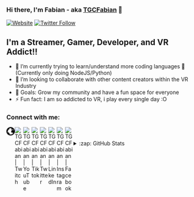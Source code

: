 ### Hi there, I'm Fabian - aka [TGCFabian][website] 👋

[![Website](https://img.shields.io/website?label=TGCFabian.nl&style=for-the-badge&url=https%3A%2F%2FTGCFabian.nl)](https://TGCFabian.nl)
[![Twitter Follow](https://img.shields.io/twitter/follow/TGCFabian?color=1DA1F2&logo=twitter&style=for-the-badge)](https://twitter.com/intent/follow?original_referer=https%3A%2F%2Fgithub.com%2FTGCFabian&screen_name=TGCFabian)


## I'm a Streamer, Gamer, Developer, and VR Addict!!

- 🌱 I’m currently trying to learn/understand more coding languages 🤣 (Currently only doing NodeJS/Python)
- 👯 I’m looking to collaborate with other content creators within the VR Industry
- 🥅 Goals: Grow my community and have a fun space for everyone
- ⚡ Fun fact: I am so addicted to VR, i play every single day :O

### Connect with me:

[<img align="left" alt="TGCFabian.nl" width="22px" src="https://raw.githubusercontent.com/iconic/open-iconic/master/svg/globe.svg" />][website]
[<img align="left" alt="TGCFabian | Twitch" width="22px" src="https://cdn.jsdelivr.net/npm/simple-icons@v3/icons/twitch.svg" />][twitch]
[<img align="left" alt="TGCFabian | YouTube" width="22px" src="https://cdn.jsdelivr.net/npm/simple-icons@v3/icons/youtube.svg" />][youtube]
[<img align="left" alt="TGCFabian | Tiktok" width="22px" src="https://cdn.jsdelivr.net/npm/simple-icons@v3/icons/tiktok.svg" />][tiktok]
[<img align="left" alt="TGCFabian | Twitter" width="22px" src="https://cdn.jsdelivr.net/npm/simple-icons@v3/icons/twitter.svg" />][twitter]
[<img align="left" alt="TGCFabian | LinkedIn" width="22px" src="https://cdn.jsdelivr.net/npm/simple-icons@v3/icons/linkedin.svg" />][linkedin]
[<img align="left" alt="TGCFabian | Instagram" width="22px" src="https://cdn.jsdelivr.net/npm/simple-icons@v3/icons/instagram.svg" />][instagram]
[<img align="left" alt="TGCFabian | Facebook" width="22px" src="https://cdn.jsdelivr.net/npm/simple-icons@v3/icons/facebook.svg" />][facebook]

<br />
<br />

<details>
  <summary>:zap: GitHub Stats</summary>

  <img align="left" alt="TGCFabian's GitHub Stats" src="https://github-readme-stats.vercel.app/api?username=TGCFabian&show_icons=true&hide_border=true" />

</details>

[website]: https://tgcfabian.nl
[twitter]: https://twitter.com/TGCFabian
[youtube]: https://www.youtube.com/channel/UCe-jPuZDl1hk7qym6wr3-Xg
[instagram]: https://instagram.com/TGCFabian
[linkedin]: https://linkedin.com/in/TGCFabian
[twitch]: https://twitch.tv/TGCFabian
[tiktok]: tiktok.com/@tgcfabian
[facebook]: https://facebook.com/TGCFabian
